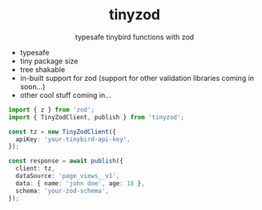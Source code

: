 <div align="center">
    <h1 align="center">tinyzod</h1>
    <p align="center">typesafe tinybird functions with zod</p>
</div>

- typesafe
- tiny package size
- tree shakable
- in-built support for zod (support for other validation libraries coming in soon...)
- other cool stuff coming in...

```ts
import { z } from 'zod';
import { TinyZodClient, publish } from 'tinyzod';

const tz = new TinyZodClient({
  apiKey: 'your-tinybird-api-key',
});

const response = await publish({
  client: tz,
  dataSource: 'page_views__v1',
  data: { name: 'john doe', age: 18 },
  schema: 'your-zod-schema',
});
```
